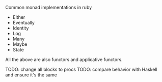 Common monad implementations in ruby

- Either
- Eventually
- Identity
- Log
- Many
- Maybe
- State

All the above are also functors and applicative functors.

TODO: change all blocks to procs
TODO: compare behavior with Haskell and ensure it's the same
